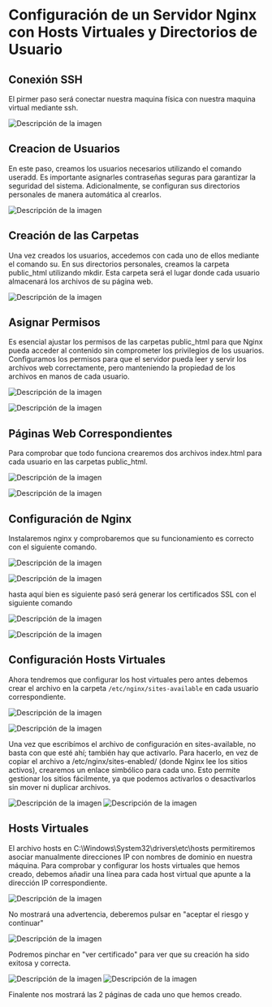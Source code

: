# **Configuración de un Servidor Nginx con Hosts Virtuales y Directorios de Usuario**

## Conexión SSH

El pirmer paso será conectar nuestra maquina física con nuestra maquina virtual mediante ssh.

![Descripción de la imagen](images/196.png)

## Creacion de Usuarios

En este paso, creamos los usuarios necesarios utilizando el comando useradd. Es importante asignarles contraseñas seguras para garantizar la seguridad del sistema. Adicionalmente, se configuran sus directorios personales de manera automática al crearlos.

![Descripción de la imagen](images/197.png)

## Creación de las Carpetas

Una vez creados los usuarios, accedemos con cada uno de ellos mediante el comando su. En sus directorios personales, creamos la carpeta public_html utilizando mkdir. Esta carpeta será el lugar donde cada usuario almacenará los archivos de su página web.

![Descripción de la imagen](images/198.png)

## Asignar Permisos

Es esencial ajustar los permisos de las carpetas public_html para que Nginx pueda acceder al contenido sin comprometer los privilegios de los usuarios. Configuramos los permisos para que el servidor pueda leer y servir los archivos web correctamente, pero manteniendo la propiedad de los archivos en manos de cada usuario.

![Descripción de la imagen](images/200.png)

![Descripción de la imagen](images/201.png)

## Páginas Web Correspondientes

Para comprobar que todo funciona crearemos dos archivos index.html para cada usuario en las carpetas public_html.

![Descripción de la imagen](images/202.png)

![Descripción de la imagen](images/203.png)

## Configuración de Nginx

Instalaremos nginx y comprobaremos que su funcionamiento es correcto con el siguiente comando.

![Descripción de la imagen](images/204.png)

![Descripción de la imagen](images/205.png)

hasta aquí bien es siguiente pasó será generar los certificados SSL con el siguiente comando

![Descripción de la imagen](images/206.png)

![Descripción de la imagen](images/207.png)

## Configuración Hosts Virtuales

Ahora tendremos que configurar los host virtuales pero antes debemos crear el archivo en la carpeta `/etc/nginx/sites-available` en cada usuario correspondiente.

![Descripción de la imagen](images/208.png)

![Descripción de la imagen](images/209.png)

Una vez que escribímos el archivo de configuración en sites-available, no basta con que esté ahí; también hay que activarlo. Para hacerlo, en vez de copiar el archivo a /etc/nginx/sites-enabled/ (donde Nginx lee los sitios activos), crearemos un enlace simbólico para cada uno. Esto permite gestionar los sitios fácilmente, ya que podemos activarlos o desactivarlos sin mover ni duplicar archivos.

![Descripción de la imagen](images/210.png)
![Descripción de la imagen](images/211.png)

## Hosts Virtuales

El archivo hosts en C:\Windows\System32\drivers\etc\hosts permitiremos asociar manualmente direcciones IP con nombres de dominio en nuestra máquina. Para comprobar y configurar los hosts virtuales que hemos creado, debemos añadir una línea para cada host virtual que apunte a la dirección IP correspondiente.

![Descripción de la imagen](images/212.png)

No mostrará una advertencia, deberemos pulsar en "aceptar el riesgo y continuar"


![Descripción de la imagen](images/215.png)

Podremos pinchar en "ver certificado" para ver que su creación ha sido exitosa y correcta.

![Descripción de la imagen](images/213.png)
![Descripción de la imagen](images/214.png)

Finalente nos mostrará las 2 páginas de cada uno que hemos creado.